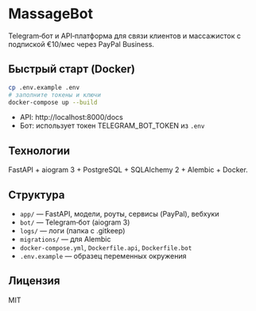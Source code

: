 # MassageBot

Telegram‑бот и API‑платформа для связи клиентов и массажисток с подпиской €10/мес через PayPal Business.

## Быстрый старт (Docker)
```bash
cp .env.example .env
# заполните токены и ключи
docker-compose up --build
```

- API: http://localhost:8000/docs
- Бот: использует токен TELEGRAM_BOT_TOKEN из `.env`

## Технологии
FastAPI + aiogram 3 + PostgreSQL + SQLAlchemy 2 + Alembic + Docker.

## Структура
- `app/` — FastAPI, модели, роуты, сервисы (PayPal), вебхуки
- `bot/` — Telegram‑бот (aiogram 3)
- `logs/` — логи (папка с .gitkeep)
- `migrations/` — для Alembic
- `docker-compose.yml`, `Dockerfile.api`, `Dockerfile.bot`
- `.env.example` — образец переменных окружения

## Лицензия
MIT
